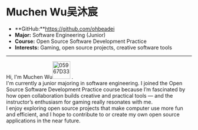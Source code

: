 # Muchen Wu吴沐宸

- **GitHub:**https://github.com/ohbeadei
- **Major:** Software Engineering (Junior)
- **Course:** Open Source Software Development Practice
- **Interests:** Gaming, open source projects, creative software tools

---

Hi, I'm Muchen Wu<img width="48" height="48" alt="05967D33" src="https://github.com/user-attachments/assets/7844a59d-44a5-41a2-8727-ecd752d2aa65" />
.  
I'm currently a junior majoring in software engineering. I joined the Open Source Software Development Practice course because I’m fascinated by how open collaboration builds creative and practical tools — and the instructor’s enthusiasm for gaming really resonates with me.  
I enjoy exploring open source projects that make computer use more fun and efficient, and I hope to contribute to or create my own open source applications in the near future.
